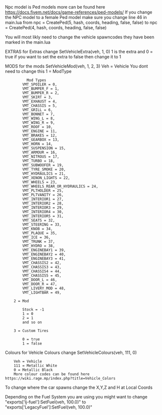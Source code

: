 Npc model is Ped models more can be found here https://docs.fivem.net/docs/game-references/ped-models/
If you change the NPC model to a female Ped model make sure you change line 46 in main.lua from
npc = CreatePed(5, hash, coords, heading, false, false) to npc = CreatePed(4, hash, coords, heading, false, false)

You will most likly need to change the vehicle spawncodes they have been marked in the main.lua

EXTRAS
for Extras change SetVehicleExtra(veh, 1, 0)
1 is the extra and 0 = true if you want to set the extra to false then change it to 1

MODS
    for the mods SetVehicleMod(veh, 1, 2, 3)
    Veh = Vehicle You dont need to change this
        1 = ModType 

              Mod Types
            VMT_SPOILER = 0,
            VMT_BUMPER_F = 1,
            VMT_BUMPER_R = 2,
            VMT_SKIRT = 3,
            VMT_EXHAUST = 4,
            VMT_CHASSIS = 5,
            VMT_GRILL = 6,
            VMT_BONNET = 7,
            VMT_WING_L = 8,
            VMT_WING_R = 9,
            VMT_ROOF = 10,
            VMT_ENGINE = 11,
            VMT_BRAKES = 12,
            VMT_GEARBOX = 13,
            VMT_HORN = 14,
            VMT_SUSPENSION = 15,
            VMT_ARMOUR = 16,
            VMT_NITROUS = 17,
            VMT_TURBO = 18,
            VMT_SUBWOOFER = 19,
            VMT_TYRE_SMOKE = 20,
            VMT_HYDRAULICS = 21,
            VMT_XENON_LIGHTS = 22,
            VMT_WHEELS = 23,
            VMT_WHEELS_REAR_OR_HYDRAULICS = 24,
            VMT_PLTHOLDER = 25,
            VMT_PLTVANITY = 26,
            VMT_INTERIOR1 = 27,
            VMT_INTERIOR2 = 28,
            VMT_INTERIOR3 = 29,
            VMT_INTERIOR4 = 30,
            VMT_INTERIOR5 = 31,
            VMT_SEATS = 32,
            VMT_STEERING = 33,
            VMT_KNOB = 34,
            VMT_PLAQUE = 35,
            VMT_ICE = 36,
            VMT_TRUNK = 37,
            VMT_HYDRO = 38,
            VMT_ENGINEBAY1 = 39,
            VMT_ENGINEBAY2 = 40,
            VMT_ENGINEBAY3 = 41,
            VMT_CHASSIS2 = 42,
            VMT_CHASSIS3 = 43,
            VMT_CHASSIS4 = 44,
            VMT_CHASSIS5 = 45,
            VMT_DOOR_L = 46,
            VMT_DOOR_R = 47,
            VMT_LIVERY_MOD = 48,
            VMT_LIGHTBAR = 49,

        2 = Mod 

            Stock = -1
            1 = 0
            2 = 1
            and so on

        3 = Custom Tires

            0 = true
            1 = false

Colours
    for Vehicle Colours change SetVehicleColours(veh, 111, 0)

        Veh = Vehicle
        111 = Metallic White
        0 = Metallic Black
        More colour codes can be found here https://wiki.rage.mp/index.php?title=Vehicle_Colors

To change where the car spawns change the X,Y,Z and H  at Local Coords

Depending on the Fuel System you are using you might want to change "exports['lj-fuel']:SetFuel(veh, 100.0)" to "exports['LegacyFuel']:SetFuel(veh, 100.0)"